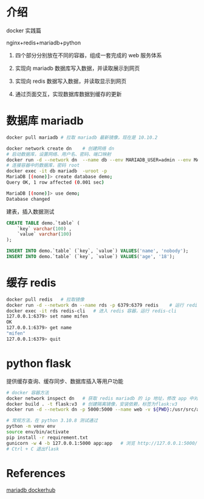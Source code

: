 # 介绍

docker 实践篇

nginx+redis+mariadb+python

1. 四个部分分别放在不同的容器，组成一套完成的 web 服务体系

2. 实现向 mariadb 数据库写入数据，并读取展示到网页

3. 实现向 redis 数据写入数据，并读取显示到网页

4. 通过页面交互，实现数据库数据到缓存的更新

# 数据库 mariadb

```bash
docker pull mariadb # 拉取 mariadb 最新镜像，现在是 10.10.2

docker network create dn    # 创建网络 dn
# 启动数据库，设置网络、用户名、密码、端口映射
docker run -d --network dn  --name db --env MARIADB_USER=admin --env MARIADB_PASSWORD=admin --env MARIADB_ROOT_PASSWORD=root -p 3306:3306 mariadb
# 连接容器中的数据库，密码 root
docker exec -it db mariadb  -uroot -p
MariaDB [(none)]> create database demo;
Query OK, 1 row affected (0.001 sec)

MariaDB [(none)]> use demo;
Database changed
```

建表，插入数据测试

```sql
CREATE TABLE demo.`table` (
	`key` varchar(100) ,
	`value` varchar(100) 
);

INSERT INTO demo.`table` (`key`, `value`) VALUES('name', 'nobody');
INSERT INTO demo.`table` (`key`, `value`) VALUES('age', '18');
```

# 缓存 redis

```bash
docker pull redis   # 拉取镜像
docker run -d --network dn --name rds -p 6379:6379 redis    # 运行 redis,加入 dn 网络，暴露端口
docker exec -it rds redis-cli   # 进入 redis 容器，运行 redis-cli
127.0.0.1:6379> set name mifen
OK
127.0.0.1:6379> get name
"mifen"
127.0.0.1:6379> quit
```

# python flask

提供缓存查询、缓存同步、数据库插入等用户功能

```bash
# docker 容器方法
docker network inspect dn	# 获取 redis mariadb 的 ip 地址，修改 app 中对应的 ip 地址
docker build . -t flask:v3	# 创建隔离镜像，安装依赖，标签为flask:v3
docker run -d --network dn -p 5000:5000 --name web -v ${PWD}:/usr/src/app flask:v4	# 启动程序，暴露端口 5000，挂载本地目录到容器中

# 常规方法，在 python 3.10.8 测试通过
python -m venv env
source env/bin/activate
pip install -r requirement.txt
gunicorn -w 4 -b 127.0.0.1:5000 app:app   # 浏览 http://127.0.0.1:5000/
# Ctrl + C 退出flask
```

# References

[mariadb  dockerhub](https://hub.docker.com/_/mariadb)

